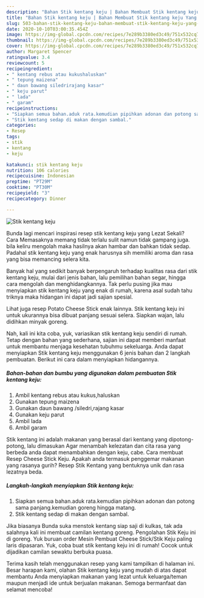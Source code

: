 ```yaml
---
description: "Bahan Stik kentang keju | Bahan Membuat Stik kentang keju Yang Bisa Manjain Lidah"
title: "Bahan Stik kentang keju | Bahan Membuat Stik kentang keju Yang Bisa Manjain Lidah"
slug: 503-bahan-stik-kentang-keju-bahan-membuat-stik-kentang-keju-yang-bisa-manjain-lidah
date: 2020-10-10T03:00:35.454Z
image: https://img-global.cpcdn.com/recipes/7e289b3380ed3c49/751x532cq70/stik-kentang-keju-foto-resep-utama.jpg
thumbnail: https://img-global.cpcdn.com/recipes/7e289b3380ed3c49/751x532cq70/stik-kentang-keju-foto-resep-utama.jpg
cover: https://img-global.cpcdn.com/recipes/7e289b3380ed3c49/751x532cq70/stik-kentang-keju-foto-resep-utama.jpg
author: Margaret Spencer
ratingvalue: 3.4
reviewcount: 5
recipeingredient:
- " kentang rebus atau kukushaluskan"
- " tepung maizena"
- " daun bawang siledrirajang kasar"
- " keju parut"
- " lada"
- " garam"
recipeinstructions:
- "Siapkan semua bahan.aduk rata.kemudian pipihkan adonan dan potong sama panjang.kemudian goreng hingga matang."
- "Stik kentang sedap di makan dengan sambal."
categories:
- Resep
tags:
- stik
- kentang
- keju

katakunci: stik kentang keju 
nutrition: 106 calories
recipecuisine: Indonesian
preptime: "PT29M"
cooktime: "PT30M"
recipeyield: "3"
recipecategory: Dinner

---
```



![Stik kentang keju](https://img-global.cpcdn.com/recipes/7e289b3380ed3c49/751x532cq70/stik-kentang-keju-foto-resep-utama.jpg)

Bunda lagi mencari inspirasi resep stik kentang keju yang Lezat Sekali? Cara Memasaknya memang tidak terlalu sulit namun tidak gampang juga. bila keliru mengolah maka hasilnya akan hambar dan bahkan tidak sedap. Padahal stik kentang keju yang enak harusnya sih memiliki aroma dan rasa yang bisa memancing selera kita.

Banyak hal yang sedikit banyak berpengaruh terhadap kualitas rasa dari stik kentang keju, mulai dari jenis bahan, lalu pemilihan bahan segar, hingga cara mengolah dan menghidangkannya. Tak perlu pusing jika mau menyiapkan stik kentang keju yang enak di rumah, karena asal sudah tahu triknya maka hidangan ini dapat jadi sajian spesial.

Lihat juga resep Potato Cheese Stick enak lainnya. Stik kentang keju ini untuk ukurannya bisa dibuat panjang sesuai selera. Siapkan wajan, lalu didihkan minyak goreng.


Nah, kali ini kita coba, yuk, variasikan stik kentang keju sendiri di rumah. Tetap dengan bahan yang sederhana, sajian ini dapat memberi manfaat untuk membantu menjaga kesehatan tubuhmu sekeluarga. Anda dapat menyiapkan Stik kentang keju menggunakan 6 jenis bahan dan 2 langkah pembuatan. Berikut ini cara dalam menyiapkan hidangannya.

<!--inarticleads1-->

##### Bahan-bahan dan bumbu yang digunakan dalam pembuatan Stik kentang keju:

1. Ambil  kentang rebus atau kukus,haluskan
1. Gunakan  tepung maizena
1. Gunakan  daun bawang /siledri,rajang kasar
1. Gunakan  keju parut
1. Ambil  lada
1. Ambil  garam


Stik kentang ini adalah makanan yang berasal dari kentang yang dipotong-potong, lalu dimasukan Agar menambah kelezatan dan cita rasa yang berbeda anda dapat menambahkan dengan keju, cabe. Cara membuat Resep Cheese Stick Keju. Apakah anda termasuk penggemar makanan yang rasanya gurih? Resep Stik Kentang yang bentuknya unik dan rasa lezatnya beda. 

<!--inarticleads2-->

##### Langkah-langkah menyiapkan Stik kentang keju:

1. Siapkan semua bahan.aduk rata.kemudian pipihkan adonan dan potong sama panjang.kemudian goreng hingga matang.
1. Stik kentang sedap di makan dengan sambal.


Jika biasanya Bunda suka menstok kentang siap saji di kulkas, tak ada salahnya kali ini membuat camilan kentang goreng. Pengolahan Stik Keju ini di goreng. Yuk buruan order Mesin Pembuat Cheese Stick/Stik Keju paling laris dipasaran. Yuk, coba buat stik kentang keju ini di rumah! Cocok untuk dijadikan camilan sewaktu berbuka puasa. 

Terima kasih telah menggunakan resep yang kami tampilkan di halaman ini. Besar harapan kami, olahan Stik kentang keju yang mudah di atas dapat membantu Anda menyiapkan makanan yang lezat untuk keluarga/teman maupun menjadi ide untuk berjualan makanan. Semoga bermanfaat dan selamat mencoba!
